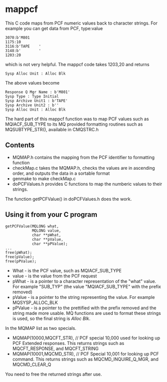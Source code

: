 # mappcf
This C code maps from PCF numeric values back to character strings.
For example you can get data from PCF,  type:value
```
3070:b'M801                                     
1175:10 
3116:b'TAPE    ' 
3148:b'        ' 
1203:20 
```
which is not very helpful.
The mappcf code takes 1203,20 and returns
```
Sysp Alloc Unit : Alloc Blk 
```
The above values become
```
Response Q Mgr Name : b'M801' 
Sysp Type : Type Initial 
Sysp Archive Unit1 : b'TAPE' 
Sysp Archive Unit2 : b'' 
Sysp Alloc Unit : Alloc Blk 
```

The hard part of this mappcf function was to map PCF values such as MQIACF_SUB_TYPE
to its MQ provided formatting routines such as MQSUBTYPE_STR(), available in CMQSTRC.h

## Contents
- MQMAP.h contains the mapping from the PCF identifier to formatting function
- checkMap.c takes the MQMAP.h, checks the values are in ascending order, and outputs the data in a sortable format
- genmake to make checkMap.c 
- doPCFValues.h provides C functions to map the numberic values to their strings.

The function getPCFValue() in doPCFValues.h does the work.

## Using it from your C program

```
getPCFValue(MQLONG what, 
            MQLONG value, 
            char **pWhat, 
            char **pValue, 
            char **pPValue);
...
free(pWhat);
free(pValue);
free(pPValue);

```

- What - is the PCF value, such as MQIACF_SUB_TYPE
- value - is the value from the PCF request
- pWhat - is a pointer to a character representation of the "what" value.  For example "SUB_TYP" (the value "MQIACF_SUB_TYPE" with the prefix removed)
- pValue - is a pointer to the string representing the value. For example MQSYSP_ALLOC_BLK
- pPValue - is a pointer to the prettified with the prefix removed and the string made more usable.  MQ functions are used to format these strings is used, so the final string is *Alloc Blk*.

In the MQMAP list as two specials.
-  MQMAP(10000,MQCFT_STR), // PCF special  10,000 used for looking up PCF Extended responses.  This returns strings such as MQCFT_RESPONSE, and MQCFT_STRING 
-  MQMAP(10001,MQCMD_STR), // PCF Special 10,001 for looking up PCF command.   This returns strings such as MQCMD_INQUIRE_Q_MGR, and MQCMD_CLEAR_Q 

You need to free the returned strings after use.




